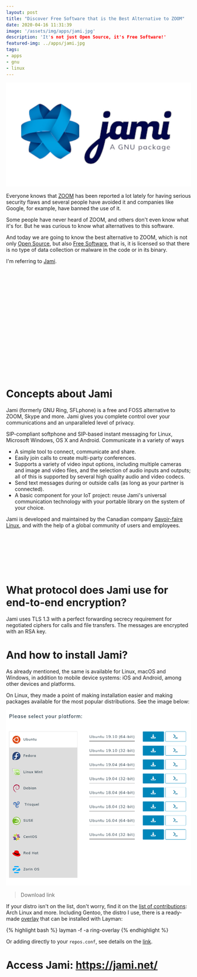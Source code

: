 ```yaml
---
layout: post
title: "Discover Free Software that is the Best Alternative to ZOOM"
date: 2020-04-16 11:31:39
image: '/assets/img/apps/jami.jpg'
description: 'It's not just Open Source, it's Free Software!'
featured-img: ../apps/jami.jpg
tags:
- apps
- gnu
- linux
---
```


![Discover Free Software that is the Best Alternative to ZOOM](/assets/img/apps/jami.jpg)

Everyone knows that [ZOOM](https://is.gd/KdxXkD) has been reported a lot lately for having serious security flaws and several people have avoided it and companies like Google, for example, have banned the use of it.

Some people have never heard of ZOOM, and others don't even know what it's for. But he was curious to know what alternatives to this software.

And today we are going to know the best alternative to ZOOM, which is not only [Open Source](https://opensource.org/), but also [Free Software](https://www.gnu.org/philosophy/free-sw.pt-br.html), that is, it is licensed so that there is no type of data collection or malware in the code or in its binary.

I'm referring to [Jami](https://jami.net/).

<!-- QUADRADO -->
<script async src="//pagead2.googlesyndication.com/pagead/js/adsbygoogle.js"></script>
<ins class="adsbygoogle"
style="display:inline-block;width:336px;height:280px"
data-ad-client="ca-pub-2838251107855362"
data-ad-slot="5351066970"></ins>
<script>
(adsbygoogle = window.adsbygoogle || []).push({});
</script>

# Concepts about Jami

Jami (formerly GNU Ring, SFLphone) is a free and FOSS alternative to ZOOM, Skype and more. Jami gives you complete control over your communications and an unparalleled level of privacy.

SIP-compliant softphone and SIP-based instant messaging for Linux, Microsoft Windows, OS X and Android.
Communicate in a variety of ways

+ A simple tool to connect, communicate and share.
+ Easily join calls to create multi-party conferences.
+ Supports a variety of video input options, including multiple cameras and image and video files, and the selection of audio inputs and outputs; all of this is supported by several high quality audio and video codecs.
+ Send text messages during or outside calls (as long as your partner is connected).
+ A basic component for your IoT project: reuse Jami's universal communication technology with your portable library on the system of your choice.

Jami is developed and maintained by the Canadian company [Savoir-faire Linux](https://savoirfairelinux.com/), and with the help of a global community of users and employees.

<!-- LISTA MIN -->
<script async src="//pagead2.googlesyndication.com/pagead/js/adsbygoogle.js"></script>
<ins class="adsbygoogle"
style="display:inline-block;width:730px;height:95px"
data-ad-client="ca-pub-2838251107855362"
data-ad-slot="5351066970"></ins>
<script>
(adsbygoogle = window.adsbygoogle || []).push({});
</script>

# What protocol does Jami use for end-to-end encryption?

Jami uses TLS 1.3 with a perfect forwarding secrecy requirement for negotiated ciphers for calls and file transfers. The messages are encrypted with an RSA key.

# And how to install Jami?

As already mentioned, the same is available for Linux, macOS and Windows, in addition to mobile device systems: iOS and Android, among other devices and platforms.

On Linux, they made a point of making installation easier and making packages available for the most popular distributions. See the image below:

![Jami Linux](/assets/img/apps/jami-linux.png)

> Download link

If your distro isn't on the list, don't worry, find it on the [list of contributions](https://jami.net/download-jami-linux/): Arch Linux and more. Including Gentoo, the distro I use, there is a ready-made [overlay](https://github.com/stefan-langenmaier/ring-overlay) that can be installed with Layman:

{% highlight bash %}
layman -f -a ring-overlay
{% endhighlight %}

Or adding directly to your `repos.conf`, see details on the [link](https://github.com/stefan-langenmaier/ring-overlay).

# Access Jami: <https://jami.net/>

